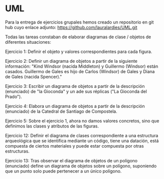 # UML
Para la entrega de ejercicios grupales hemos creado un repositorio en git hub cuyo enlace adjunto: https://github.com/lauralardies/UML.git

Todas las tareas constaban de elaborar diagramas de clase / objetos de diferentes situaciones:

Ejercicio 1: Definir el objeto y valores correspondientes para cada figura.

Ejercicio 2: Definir un diagrama de objetos a partir de la siguiente información: "Kind Windsor (nacida Middleton) y Guillermo (Windsor) están casados. Guillermo de Gales es hijo de Carlos (Windsor) de Gales y Diana de Gales (nacida Spencer)."

Ejercicio 3: Escribir un diagrama de objetos a partir de la descripción (enunciado) de "la Gioconda" y un ade sus réplicas ("La Gioconda del Prado").

Ejercicio 4: Elabora un diagrama de objetos a partir de la descripción (enunciado) de la Catedral de Santiago de Compostela.

Ejercicio 5: Sobre el ejercicio 1, ahora no damos valores concretos, sino que definimos las clases y atributos de las figuras.

Ejercicio 12: Definir el diagrama de clases correspondiente a una estructura arqueológica que se identifica mediante un código, tiene una datación, está compuesta de ciertos materiales y puede estar compuesta por otras estructuras.

Ejercicio 13: Tras observar el diagrama de objetos de un polígono (enunciado) define un diagrama de objetos sobre un polígono, suponiendo que un punto solo puede pertenecer a un único polígono.
